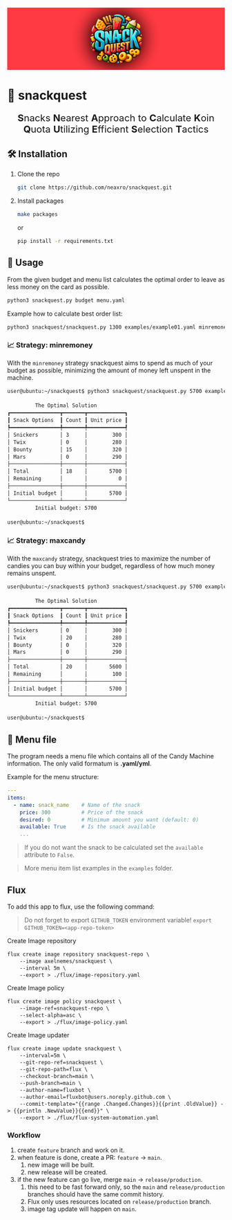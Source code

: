 ![Snackquest](assets/SnackquestBanner.png)
# :chocolate_bar: snackquest
<p style="text-align:center;font-size:22px">
<b>S</b>nacks <b>N</b>earest <b>A</b>pproach to <b>C</b>alculate <b>K</b>oin <b>Q</b>uota <b>U</b>tilizing <b>E</b>fficient <b>S</b>election <b>T</b>actics
</p>

## :hammer_and_wrench: Installation
1. Clone the repo
    ```sh
    git clone https://github.com/neaxro/snackquest.git
    ```
2. Install packages
    ```sh
    make packages 
    ```
    or
    
    ```sh
    pip install -r requirements.txt
    ```

## :dart: Usage
From the given budget and menu list calculates the optimal order to leave as less money on the card as possible.

```sh
python3 snackquest.py budget menu.yaml
```
Example how to calculate best order list:
```sh
python3 snackquest/snackquest.py 1300 examples/example01.yaml minremoney
```
### :chart_with_upwards_trend: Strategy: minremoney

With the `minremoney` strategy snackquest aims to spend as much of your budget as possible, minimizing the amount of money left unspent in the machine.

```sh
user@ubuntu:~/snackquest$ python3 snackquest/snackquest.py 5700 examples/example01.yaml minremoney

         The Optimal Solution          
┏━━━━━━━━━━━━━━━━┳━━━━━━━┳━━━━━━━━━━━━┓
┃ Snack Options  ┃ Count ┃ Unit price ┃
┡━━━━━━━━━━━━━━━━╇━━━━━━━╇━━━━━━━━━━━━┩
│ Snickers       │ 3     │        300 │
│ Twix           │ 0     │        280 │
│ Bounty         │ 15    │        320 │
│ Mars           │ 0     │        290 │
├────────────────┼───────┼────────────┤
│ Total          │ 18    │       5700 │
│ Remaining      │       │          0 │
├────────────────┼───────┼────────────┤
│ Initial budget │       │       5700 │
└────────────────┴───────┴────────────┘
         Initial budget: 5700

user@ubuntu:~/snackquest$
```

### :chart_with_upwards_trend: Strategy: maxcandy

With the `maxcandy` strategy, snackquest tries to maximize the number of candies you can buy within your budget, regardless of how much money remains unspent.

```sh
user@ubuntu:~/snackquest$ python3 snackquest/snackquest.py 5700 examples/example01.yaml maxcandy

         The Optimal Solution          
┏━━━━━━━━━━━━━━━━┳━━━━━━━┳━━━━━━━━━━━━┓
┃ Snack Options  ┃ Count ┃ Unit price ┃
┡━━━━━━━━━━━━━━━━╇━━━━━━━╇━━━━━━━━━━━━┩
│ Snickers       │ 0     │        300 │
│ Twix           │ 20    │        280 │
│ Bounty         │ 0     │        320 │
│ Mars           │ 0     │        290 │
├────────────────┼───────┼────────────┤
│ Total          │ 20    │       5600 │
│ Remaining      │       │        100 │
├────────────────┼───────┼────────────┤
│ Initial budget │       │       5700 │
└────────────────┴───────┴────────────┘
         Initial budget: 5700          

user@ubuntu:~/snackquest$
```

## :bookmark_tabs: Menu file
The program needs a menu file which contains all of the Candy Machine information. The only valid formatum is **.yaml/yml**.

Example for the menu structure:
```yaml
---
items:
  - name: snack_name    # Name of the snack
    price: 300          # Price of the snack
    desired: 0          # Minimum amount you want (default: 0)
    available: True     # Is the snack available
    ...
```
> If you do not want the snack to be calculated set the `available` attribute to `False`.

> More menu item list examples in the `examples` folder.

## Flux

To add this app to flux, use the following command:

> Do not forget to export `GITHUB_TOKEN` environment variable!
> `export GITHUB_TOKEN=<app-repo-token>`

Create Image repository

```console
flux create image repository snackquest-repo \
    --image axelnemes/snackquest \
    --interval 5m \
    --export > ./flux/image-repository.yaml
```

Create Image policy

```console
flux create image policy snackquest \
    --image-ref=snackquest-repo \
    --select-alpha=asc \
    --export > ./flux/image-policy.yaml
```

Create Image updater

```console
flux create image update snackquest \
    --interval=5m \
    --git-repo-ref=snackquest \
    --git-repo-path=flux \
    --checkout-branch=main \
    --push-branch=main \
    --author-name=fluxbot \
    --author-email=fluxbot@users.noreply.github.com \
    --commit-template="{{range .Changed.Changes}}{{print .OldValue}} -> {{println .NewValue}}{{end}}" \
    --export > ./flux/flux-system-automation.yaml
```

### Workflow

1. create `feature` branch and work on it.
2. when feature is done, create a PR: `feature` -> `main`.
   1. new image will be built.
   2. new release will be created.
3. if the new feature can go live, merge `main` -> `release/production`.
   1. this need to be fast forward only, so the `main` and `release/production` branches should have the same commit history.
   2. Flux only uses resources located on `release/production` branch.
   3. image tag update will happen on `main`.
